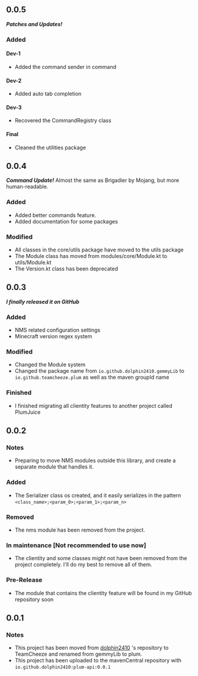 ## 0.0.5
***Patches and Updates!***
### Added
#### Dev-1
- Added the command sender in command
#### Dev-2
- Added auto tab completion
#### Dev-3
- Recovered the CommandRegistry class
#### Final
- Cleaned the utilities package
## 0.0.4
***Command Update!***
Almost the same as Brigadier by Mojang, but more human-readable. 
### Added
- Added better commands feature.
- Added documentation for some packages
### Modified
- All classes in the core/utils package have moved to the utils package
- The Module class has moved from modules/core/Module.kt to utils/Module.kt
- The Version.kt class has been deprecated
## 0.0.3
***I finally released it on GitHub***
### Added
- NMS related configuration settings
- Minecraft version regex system
### Modified
- Changed the Module system
- Changed the package name from `io.github.dolphin2410.gemmyLib` to `io.github.teamcheeze.plum` as well as the maven groupId name
### Finished
- I finished migrating all clientity features to another project called PlumJuice

## 0.0.2
### Notes
- Preparing to move NMS modules outside this library, and create a separate module that handles it.
### Added
- The Serializer class os created, and it easily serializes in the pattern `<class_name>;<param_0>;<param_1>;<param_n>`
### Removed
- The nms module has been removed from the project.
### In maintenance [Not recommended to use now]
- The clientity and some classes might not have been removed from the project completely. I'll do my best to remove all of them.
### Pre-Release
- The module that contains the clientity feature will be found in my GitHub repository soon

## 0.0.1
### Notes
- This project has been moved from [dolphin2410](https://github.com/dolphin2410) 's repository to TeamCheeze and renamed from gemmyLib to plum.
- This project has been uploaded to the mavenCentral repository with `io.github.dolphin2410:plum-api:0.0.1`